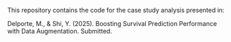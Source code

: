 This repository contains the code for the case study analysis presented in:

Delporte, M., & Shi, Y. (2025). Boosting Survival Prediction Performance with Data Augmentation. Submitted.
